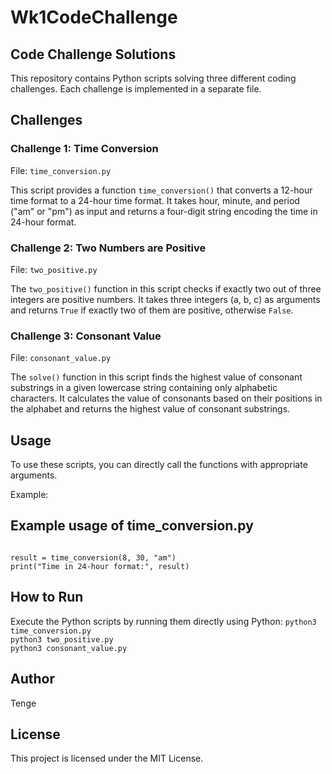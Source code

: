 # Wk1CodeChallenge

## Code Challenge Solutions

This repository contains Python scripts solving three different coding challenges. Each challenge is implemented in a separate file.

## Challenges

### Challenge 1: Time Conversion
File: `time_conversion.py`

This script provides a function `time_conversion()` that converts a 12-hour time format to a 24-hour time format. It takes hour, minute, and period ("am" or "pm") as input and returns a four-digit string encoding the time in 24-hour format.

### Challenge 2: Two Numbers are Positive
File: `two_positive.py`

The `two_positive()` function in this script checks if exactly two out of three integers are positive numbers. It takes three integers (a, b, c) as arguments and returns `True` if exactly two of them are positive, otherwise `False`.

### Challenge 3: Consonant Value
File: `consonant_value.py`

The `solve()` function in this script finds the highest value of consonant substrings in a given lowercase string containing only alphabetic characters. It calculates the value of consonants based on their positions in the alphabet and returns the highest value of consonant substrings.

## Usage

To use these scripts, you can directly call the functions with appropriate arguments.

Example:

## Example usage of time_conversion.py
```from challenge1.time_conversion import time_conversion

result = time_conversion(8, 30, "am")
print("Time in 24-hour format:", result)

```
## How to Run
Execute the Python scripts by running them directly using Python:
`python3 time_conversion.py`        
`python3 two_positive.py`        
`python3 consonant_value.py`       


## Author  
Tenge

## License
This project is licensed under the MIT License.